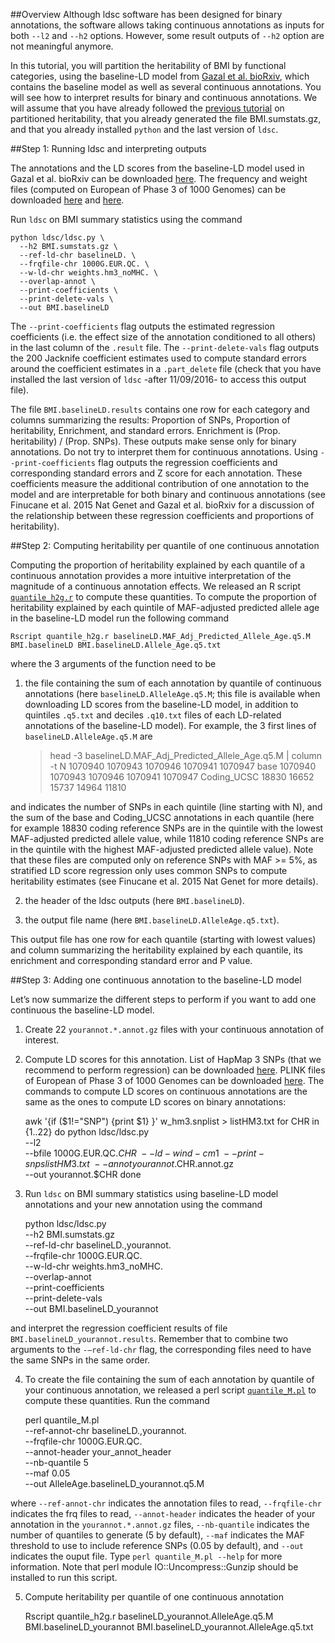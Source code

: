 ##Overview
Although ldsc software has been designed for binary annotations, the software allows taking continuous annotations as inputs for both `--l2` and `--h2` options. However, some result outputs of `--h2` option are not meaningful anymore.

In this tutorial, you will partition the heritability of BMI by functional categories, using the baseline-LD model from [Gazal et al. bioRxiv](http://biorxiv.org/content/early/2016/10/19/082024), which contains the baseline model as well as several continuous annotations. You will see how to interpret results for binary and continuous annotations. We will assume that you have already followed the [previous tutorial](https://github.com/bulik/ldsc/wiki/Partitioned-Heritability) on partitioned heritability, that you already generated the file BMI.sumstats.gz, and that you already installed `python` and the last version of `ldsc`.

##Step 1: Running ldsc and interpreting outputs

The annotations and the LD scores from the baseline-LD model used in Gazal et al. bioRxiv can be downloaded [here](https://data.broadinstitute.org/alkesgroup/LDSCORE/1000G_Phase3_baselineLD_ldscores.tgz). The frequency and weight files (computed on European of Phase 3 of 1000 Genomes) can be downloaded [here](https://data.broadinstitute.org/alkesgroup/LDSCORE/1000G_Phase3_frq.tgz) and [here](https://data.broadinstitute.org/alkesgroup/LDSCORE/1000G_Phase3_weights_hm3_no_MHC.tgz).

Run `ldsc` on BMI summary statistics using the command

	python ldsc/ldsc.py \
	  --h2 BMI.sumstats.gz \
	  --ref-ld-chr baselineLD. \
	  --frqfile-chr 1000G.EUR.QC. \
	  --w-ld-chr weights.hm3_noMHC. \
	  --overlap-annot \
	  --print-coefficients \
	  --print-delete-vals \
	  --out BMI.baselineLD

The `--print-coefficients` flag outputs the estimated regression coefficients (i.e. the effect size of the annotation conditioned to all others) in the last column of the `.result` file. The `--print-delete-vals` flag outputs the 200 Jacknife coefficient estimates used to compute standard errors around the coefficient estimates in a `.part_delete` file (check that you have installed the last version of `ldsc` -after 11/09/2016- to access this output file).

The file `BMI.baselineLD.results` contains one row for each category and columns summarizing the results: Proportion of SNPs, Proportion of heritability, Enrichment, and standard errors. Enrichment is (Prop. heritability) / (Prop. SNPs). These outputs make sense only for binary annotations. Do not try to interpret them for continuous annotations. Using `--print-coefficients` flag outputs the regression coefficients and corresponding standard errors and Z score for each annotation. These coefficients measure the additional contribution of one annotation to the model and are interpretable for both binary and continuous annotations (see Finucane et al. 2015 Nat Genet and Gazal et al. bioRxiv for a discussion of the relationship between these regression coefficients and proportions of heritability).

##Step 2:  Computing heritability per quantile of one continuous annotation

Computing the proportion of heritability explained by each quantile of a continuous annotation provides a more intuitive interpretation of the magnitude of a continuous annotation effects. We released an R script [`quantile_h2g.r`](https://raw.githubusercontent.com/bulik/ldsc/master/ContinuousAnnotations/quantile_h2g.r) to compute these quantities. To compute the proportion of heritability explained by each quintile of MAF-adjusted predicted allele age in the baseline-LD model run the following command 

	Rscript quantile_h2g.r baselineLD.MAF_Adj_Predicted_Allele_Age.q5.M BMI.baselineLD BMI.baselineLD.Allele_Age.q5.txt

where the 3 arguments of the function need to be 

1) the file containing the sum of each annotation by quantile of continuous annotations (here `baselineLD.AlleleAge.q5.M`; this file is available when downloading LD scores from the baseline-LD model, in addition to quintiles `.q5.txt` and deciles `.q10.txt` files of each LD-related annotations of the baseline-LD model). For example, the 3 first lines of `baselineLD.AlleleAge.q5.M` are  

	> head -3 baselineLD.MAF_Adj_Predicted_Allele_Age.q5.M | column -t
	N            1070940  1070943  1070946  1070941  1070947
	base         1070940  1070943  1070946  1070941  1070947
	Coding_UCSC  18830    16652    15737    14964    11810

and indicates the number of SNPs in each quintile (line starting with N), and the sum of the base and Coding_UCSC annotations in each quantile (here for example 18830 coding reference SNPs are in the quintile with the lowest MAF-adjusted predicted allele value, while 11810 coding reference SNPs are in the quintile with the highest MAF-adjusted predicted allele value). 
Note that these files are computed only on reference SNPs with MAF >= 5%, as stratified LD score regression only uses common SNPs to compute heritability estimates (see Finucane et al. 2015 Nat Genet for more details).

2) the header of the ldsc outputs (here `BMI.baselineLD`). 

3) the output file name (here `BMI.baselineLD.AlleleAge.q5.txt`).

This output file has one row for each quantile (starting with lowest values) and column summarizing the heritability explained by each quantile, its enrichment and corresponding standard error and P value.

##Step 3:  Adding one continuous annotation to the baseline-LD model

Let’s now summarize the different steps to perform if you want to add one continuous the baseline-LD model.

1) Create 22 `yourannot.*.annot.gz` files with your continuous annotation of interest. 

2) Compute LD scores for this annotation. List of HapMap 3 SNPs (that we recommend to perform regression) can be downloaded [here](https://data.broadinstitute.org/alkesgroup/LDSCORE/w_hm3.snplist.bz2). PLINK files of European of Phase 3 of 1000 Genomes can be downloaded [here](https://data.broadinstitute.org/alkesgroup/LDSCORE/1000G_Phase3_plinkfiles.tgz). The commands to compute LD scores on continuous annotations are the same as the ones to compute LD scores on binary annotations:

	awk '{if ($1!="SNP") {print $1} }' w_hm3.snplist > listHM3.txt
	for CHR in {1..22}
	do
	python ldsc/ldsc.py \
	  --l2 \
	  --bfile 1000G.EUR.QC.$CHR \
	  --ld-wind-cm 1 \
	  --print-snps listHM3.txt \
	  --annot yourannot.$CHR.annot.gz \
	  --out yourannot.$CHR
	done

3) Run `ldsc` on BMI summary statistics using baseline-LD model annotations and your new annotation using the command

	python ldsc/ldsc.py \
	  --h2 BMI.sumstats.gz \
	  --ref-ld-chr baselineLD.,yourannot. \
	  --frqfile-chr 1000G.EUR.QC. \
	  --w-ld-chr weights.hm3_noMHC. \
	  --overlap-annot \
	  --print-coefficients \
	  --print-delete-vals \
	  --out BMI.baselineLD_yourannot

and interpret the regression coefficient results of file `BMI.baselineLD_yourannot.results`. Remember that to combine two arguments to the `-–ref-ld-chr` flag, the corresponding files need to have the same SNPs in the same order.

4) To create the file containing the sum of each annotation by quantile of your continuous annotation, we released a perl script [`quantile_M.pl`](https://raw.githubusercontent.com/bulik/ldsc/master/ContinuousAnnotations/quantile_M.pl) to compute these quantities. Run the command

	perl quantile_M.pl \
	  --ref-annot-chr baselineLD.,yourannot. \
	  --frqfile-chr 1000G.EUR.QC. \
	  --annot-header your_annot_header\
	  --nb-quantile 5\
	  --maf 0.05 \
	  --out AlleleAge.baselineLD_yourannot.q5.M

where `--ref-annot-chr` indicates the annotation files to read, `--frqfile-chr` indicates the frq files to read, `--annot-header`  indicates the header of your annotation in the `yourannot.*.annot.gz` files, `--nb-quantile` indicates the number of quantiles to generate (5 by default), `--maf` indicates the MAF threshold to use to include reference SNPs (0.05 by default), and `--out` indicates the ouput file. Type `perl quantile_M.pl --help` for more information.
Note that perl module IO::Uncompress::Gunzip should be installed to run this script.

5) Compute heritability per quantile of one continuous annotation

	Rscript quantile_h2g.r baselineLD_yourannot.AlleleAge.q5.M BMI.baselineLD_yourannot BMI.baselineLD_yourannot.AlleleAge.q5.txt
